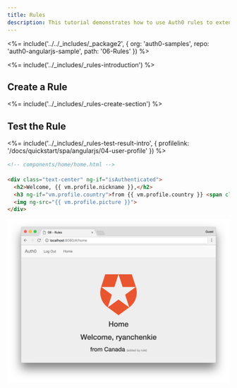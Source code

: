 ```yaml
---
title: Rules
description: This tutorial demonstrates how to use Auth0 rules to extend what Auth0 has to offer.
---
```


<%= include('../../_includes/_package2', {
  org: 'auth0-samples',
  repo: 'auth0-angularjs-sample',
  path: '06-Rules'
}) %>

<%= include('../_includes/_rules-introduction') %>

## Create a Rule

<%= include('../_includes/_rules-create-section') %>

## Test the Rule

<%= include('../_includes/_rules-test-result-intro', { profilelink: '/docs/quickstart/spa/angularjs/04-user-profile' }) %>

```html
<!-- components/home/home.html -->

<div class="text-center" ng-if="isAuthenticated">
  <h2>Welcome, {{ vm.profile.nickname }},</h2>
  <h3 ng-if="vm.profile.country">from {{ vm.profile.country }} <span class="additional-info">(added by rule)</span> </h3>
  <img ng-src="{{ vm.profile.picture }}">
</div>
```

![Country rule sample](/media/articles/angularjs/rule-country-show.png)
